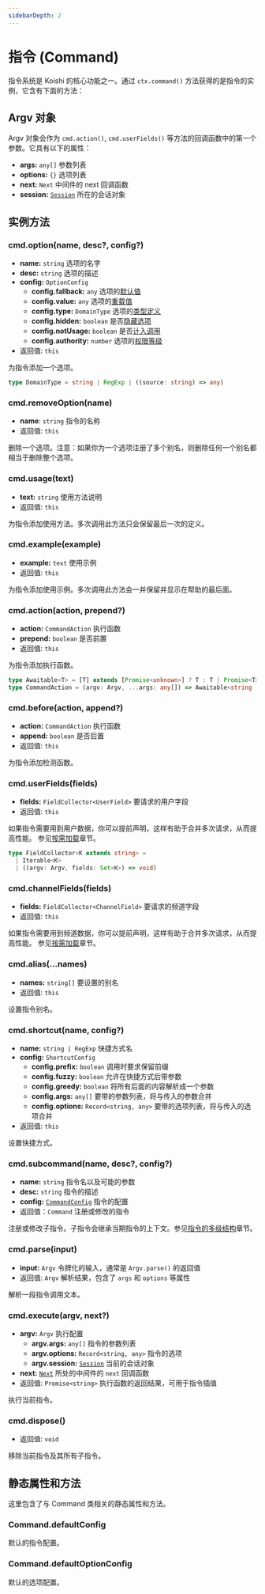 ```yaml
---
sidebarDepth: 2
---
```


# 指令 (Command)

指令系统是 Koishi 的核心功能之一。通过 `ctx.command()` 方法获得的是指令的实例，它含有下面的方法：

## Argv 对象

Argv 对象会作为 `cmd.action()`, `cmd.userFields()` 等方法的回调函数中的第一个参数。它具有以下的属性：

- **args:** `any[]` 参数列表
- **options:** `{}` 选项列表
- **next:** `Next` 中间件的 next 回调函数
- **session:** [`Session`](./session.md) 所在的会话对象

## 实例方法

### cmd.option(name, desc?, config?)

- **name:** `string` 选项的名字
- **desc:** `string` 选项的描述
- **config:** `OptionConfig`
  - **config.fallback:** `any` 选项的[默认值](../../guide/command.md#选项的默认值)
  - **config.value:** `any` 选项的[重载值](../../guide/command.md#选项的重载)
  - **config.type:** `DomainType` 选项的[类型定义](../../guide/command.md#选项的临时类型)
  - **config.hidden:** `boolean` 是否[隐藏选项](../../guide/help.md#隐藏指令和选项)
  - **config.notUsage:** `boolean` 是否[计入调用](../../guide/manage.md#指令调用管理)
  - **config.authority:** `number` 选项的[权限等级](../../guide/manage.md#设置调用权限)
- 返回值: `this`

为指令添加一个选项。

```ts
type DomainType = string | RegExp | ((source: string) => any)
```

### cmd.removeOption(name)

- **name**: `string` 指令的名称
- 返回值: `this`

删除一个选项。注意：如果你为一个选项注册了多个别名，则删除任何一个别名都相当于删除整个选项。

### cmd.usage(text)

- **text:** `string` 使用方法说明
- 返回值: `this`

为指令添加使用方法。多次调用此方法只会保留最后一次的定义。

### cmd.example(example)

- **example:** `text` 使用示例
- 返回值: `this`

为指令添加使用示例。多次调用此方法会一并保留并显示在帮助的最后面。

### cmd.action(action, prepend?)

- **action:** `CommandAction` 执行函数
- **prepend:** `boolean` 是否前置
- 返回值: `this`

为指令添加执行函数。

```ts
type Awaitable<T> = [T] extends [Promise<unknown>] ? T : T | Promise<T>
type CommandAction = (argv: Argv, ...args: any[]) => Awaitable<string | void>
```

### cmd.before(action, append?)

- **action:** `CommandAction` 执行函数
- **append:** `boolean` 是否后置
- 返回值: `this`

为指令添加检测函数。

### cmd.userFields(fields)

- **fields:** `FieldCollector<UserField>` 要请求的用户字段
- 返回值: `this`

如果指令需要用到用户数据，你可以提前声明，这样有助于合并多次请求，从而提高性能。
参见[按需加载](../../guide/manage.md#声明所需字段)章节。

```ts
type FieldCollector<K extends string> =
  | Iterable<K>
  | ((argv: Argv, fields: Set<K>) => void)
```

### cmd.channelFields(fields)

- **fields:** `FieldCollector<ChannelField>` 要请求的频道字段
- 返回值: `this`

如果指令需要用到频道数据，你可以提前声明，这样有助于合并多次请求，从而提高性能。
参见[按需加载](../../guide/manage.md#声明所需字段)章节。

### cmd.alias(...names)

- **names:** `string[]` 要设置的别名
- 返回值: `this`

设置指令别名。

### cmd.shortcut(name, config?)

- **name:** `string | RegExp` 快捷方式名
- **config:** `ShortcutConfig`
  - **config.prefix:** `boolean` 调用时要求保留前缀
  - **config.fuzzy:** `boolean` 允许在快捷方式后带参数
  - **config.greedy:** `boolean` 将所有后面的内容解析成一个参数
  - **config.args:** `any[]` 要带的参数列表，将与传入的参数合并
  - **config.options:** `Record<string, any>` 要带的选项列表，将与传入的选项合并
- 返回值: `this`

设置快捷方式。

### cmd.subcommand(name, desc?, config?)

- **name:** `string` 指令名以及可能的参数
- **desc:** `string` 指令的描述
- **config:** [`CommandConfig`](./context.md#ctx-command) 指令的配置
- 返回值：`Command` 注册或修改的指令

注册或修改子指令。子指令会继承当期指令的上下文。参见[指令的多级结构](../../guide/help.md#指令的多级结构)章节。

### cmd.parse(input)

- **input:** `Argv` 令牌化的输入，通常是 `Argv.parse()` 的返回值
- 返回值: `Argv` 解析结果，包含了 `args` 和 `options` 等属性

解析一段指令调用文本。

### cmd.execute(argv, next?)

- **argv:** `Argv` 执行配置
  - **argv.args:** `any[]` 指令的参数列表
  - **argv.options:** `Record<string, any>` 指令的选项
  - **argv.session:** [`Session`](./session.md) 当前的会话对象
- **next:** [`Next`](../../guide/message.md#使用中间件) 所处的中间件的 `next` 回调函数
- 返回值: `Promise<string>` 执行函数的返回结果，可用于指令插值

执行当前指令。

### cmd.dispose()

- 返回值: `void`

移除当前指令及其所有子指令。

## 静态属性和方法

这里包含了与 Command 类相关的静态属性和方法。

### Command.defaultConfig

默认的指令配置。

### Command.defaultOptionConfig

默认的选项配置。
